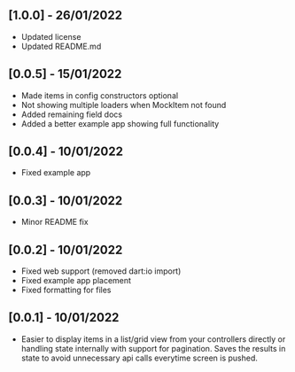 ## [1.0.0] - 26/01/2022

* Updated license
* Updated README.md

## [0.0.5] - 15/01/2022

* Made items in config constructors optional
* Not showing multiple loaders when MockItem not found
* Added remaining field docs
* Added a better example app showing full functionality

## [0.0.4] - 10/01/2022

* Fixed example app

## [0.0.3] - 10/01/2022

* Minor README fix

## [0.0.2] - 10/01/2022

* Fixed web support (removed dart:io import)
* Fixed example app placement
* Fixed formatting for files

## [0.0.1] - 10/01/2022

* Easier to display items in a list/grid view from your controllers directly or handling state
  internally with support for pagination. Saves the results in state to avoid unnecessary api calls
  everytime screen is pushed.
